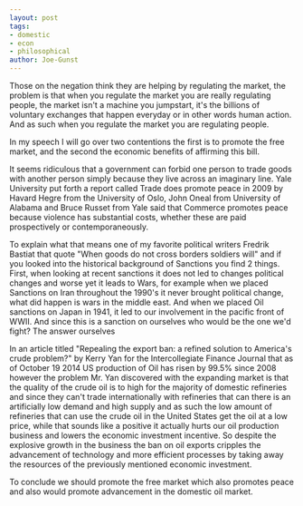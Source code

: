 ```yaml
---
layout: post
tags: 
- domestic 
- econ 
- philosophical
author: Joe-Gunst
---
```

Those on the negation think they are helping by regulating the market, the problem is that when you regulate the market you are really regulating people, the market isn't a machine you jumpstart, it's the billions of voluntary exchanges that happen everyday or in other words human action. And as such when you regulate the market you are regulating people.

In my speech I will go over two contentions the first is to promote the free market, and the second the economic benefits of affirming this bill.

It seems ridiculous that a government can forbid one person to trade goods with another person simply because they live across an imaginary line. Yale University put forth a report called Trade does promote peace in 2009 by Havard Hegre from the University of Oslo, John Oneal from University of Alabama and Bruce Russet from Yale said that Commerce promotes peace because violence has substantial costs, whether these are paid prospectively or contemporaneously.

To explain what that means one of my favorite political writers Fredrik Bastiat that quote "When goods do not cross borders soldiers will" and if you looked into the historical background of Sanctions you find 2 things. First, when looking at recent sanctions it does not led to changes political changes and worse yet it leads to Wars, for example when we placed Sanctions on Iran throughout the 1990's it never brought political change, what did happen is wars in the middle east. And when we placed Oil sanctions on Japan in 1941, it led to our involvement in the pacific front of WWII. And since this is a sanction on ourselves who would be the one we'd fight? The answer ourselves

In an article titled "Repealing the export ban: a refined solution to America's crude problem?" by Kerry Yan for the Intercollegiate Finance Journal that as of October 19 2014 US production of Oil has risen by 99.5% since 2008 however the problem Mr. Yan discovered with the expanding market is that the quality of the crude oil is to high for the majority of domestic refineries and since they can't trade internationally with refineries that can there is an artificially low demand and high supply and as such the low amount of refineries that can use the crude oil in the United States get the oil at a low price, while that sounds like a positive it actually hurts our oil production business and lowers the economic investment incentive. So despite the explosive growth in the business the ban on oil exports cripples the advancement of technology and more efficient processes by taking away the resources of the previously mentioned economic investment.

To conclude we should promote the free market which also promotes peace and also would promote advancement in the domestic oil market.
